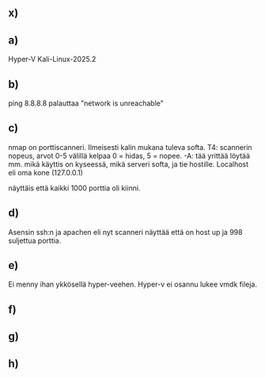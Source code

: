 ## x)

## a)
Hyper-V Kali-Linux-2025.2

## b)
ping 8.8.8.8 palauttaa "network is unreachable"

## c)
nmap on porttiscanneri. Ilmeisesti kalin mukana tuleva softa. T4: scannerin nopeus, arvot 0-5 välillä kelpaa 0 = hidas, 5 = nopee. -A: tää yrittää löytää mm. mikä käyttis on kyseessä, mikä serveri softa, ja tie hostille. Localhost eli oma kone (127.0.0.1)

näyttäis että kaikki 1000 porttia oli kiinni.

## d)
Asensin ssh:n ja apachen eli nyt scanneri näyttää että on host up ja 998 suljettua porttia.

## e)
Ei menny ihan ykkösellä hyper-veehen. Hyper-v ei osannu lukee vmdk fileja.

## f)


## g)


## h)

